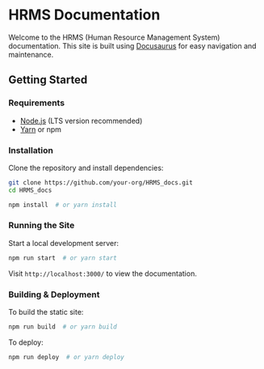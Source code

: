 # HRMS Documentation

Welcome to the HRMS (Human Resource Management System) documentation. This site is built using [Docusaurus](https://docusaurus.io/) for easy navigation and maintenance.

## Getting Started
### Requirements
- [Node.js](https://nodejs.org/) (LTS version recommended)
- [Yarn](https://yarnpkg.com/) or npm

### Installation
Clone the repository and install dependencies:
```sh
git clone https://github.com/your-org/HRMS_docs.git
cd HRMS_docs

npm install  # or yarn install
```

### Running the Site
Start a local development server:
```sh
npm run start  # or yarn start
```
Visit `http://localhost:3000/` to view the documentation.

### Building & Deployment
To build the static site:
```sh
npm run build  # or yarn build
```
To deploy:
```sh
npm run deploy  # or yarn deploy
```
